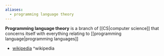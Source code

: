 ```yaml
---
aliases:
  - programming language theory
---
```

**Programming language theory** is a branch of [[CS|computer science]] that concerns itself with everything relating to [[programming language|programming languages]]

- [wikipedia](https://en.wikipedia.org/wiki/Programming_language_theory) ^wikipedia